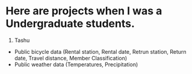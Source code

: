# Here are projects when I was a Undergraduate students.

1. Tashu
- Public bicycle data (Rental station, Rental date, Retrun station, Return date, Travel distance, Member Classification)
- Public weather data (Temperatures, Precipitation)
